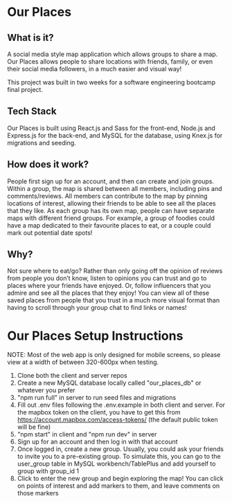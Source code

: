 # Our Places

## What is it?

A social media style map application which allows groups to share a map. Our Places allows people to share locations with friends, family, or even their social media followers, in a much easier and visual way!

This project was built in two weeks for a software engineering bootcamp final project.

## Tech Stack

Our Places is built using React.js and Sass for the front-end, Node.js and Express.js for the back-end, and MySQL for the database, using Knex.js for migrations and seeding.

## How does it work?

People first sign up for an account, and then can create and join groups. Within a group, the map is shared between all members, including pins and comments/reviews. All members can contribute to the map by pinning locations of interest, allowing their friends to be able to see all the places that they like. As each group has its own map, people can have separate maps with different friend groups. For example, a group of foodies could have a map dedicated to their favourite places to eat, or a couple could mark out potential date spots!

## Why?

Not sure where to eat/go? Rather than only going off the opinion of reviews from people you don’t know, listen to opinions you can trust and go to places where your friends have enjoyed. Or, follow influencers that you admire and see all the places that they enjoy! You can view all of these saved places from people that you trust in a much more visual format than having to scroll through your group chat to find links or names!

# Our Places Setup Instructions

NOTE: Most of the web app is only designed for mobile screens, so please view at a width of between 320-600px when testing.

1. Clone both the client and server repos
2. Create a new MySQL database locally called "our_places_db" or whatever you prefer
3. "npm run full" in server to run seed files and migrations
4. Fill out .env files following the .env.example in both client and server. For the mapbox token on the client, you have to get this from https://account.mapbox.com/access-tokens/ (the default public token will be fine)
5. "npm start" in client and "npm run dev" in server
6. Sign up for an account and then log in with that account
7. Once logged in, create a new group. Usually, you could ask your friends to invite you to a pre-existing group. To simulate this, you can go to the user_group table in MySQL workbench/TablePlus and add yourself to group with group_id 1
8. Click to enter the new group and begin exploring the map! You can click on points of interest and add markers to them, and leave comments on those markers
